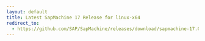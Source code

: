 ```yaml
---
layout: default
title: Latest SapMachine 17 Release for linux-x64
redirect_to:
  - https://github.com/SAP/SapMachine/releases/download/sapmachine-17.0.6/sapmachine-jdk-17.0.6_linux-x64_bin.tar.gz
---
```

